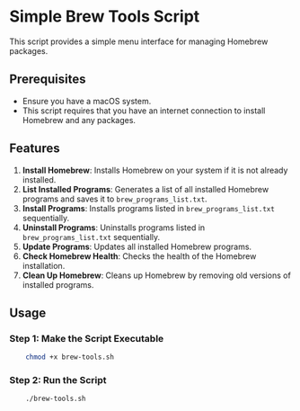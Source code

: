 # Simple Brew Tools Script

This script provides a simple menu interface for managing Homebrew packages.

## Prerequisites

- Ensure you have a macOS system.
- This script requires that you have an internet connection to install Homebrew and any packages.

## Features

1. **Install Homebrew**: Installs Homebrew on your system if it is not already installed.
2. **List Installed Programs**: Generates a list of all installed Homebrew programs and saves it to `brew_programs_list.txt`.
3. **Install Programs**: Installs programs listed in `brew_programs_list.txt` sequentially.
4. **Uninstall Programs**: Uninstalls programs listed in `brew_programs_list.txt` sequentially.
5. **Update Programs**: Updates all installed Homebrew programs.
6. **Check Homebrew Health**: Checks the health of the Homebrew installation.
7. **Clean Up Homebrew**: Cleans up Homebrew by removing old versions of installed programs.

## Usage

### Step 1: Make the Script Executable

```bash
    chmod +x brew-tools.sh
```

### Step 2: Run the Script

```bash
    ./brew-tools.sh
```


